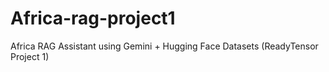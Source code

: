 # Africa-rag-project1
Africa RAG Assistant using Gemini + Hugging Face Datasets (ReadyTensor Project 1)
